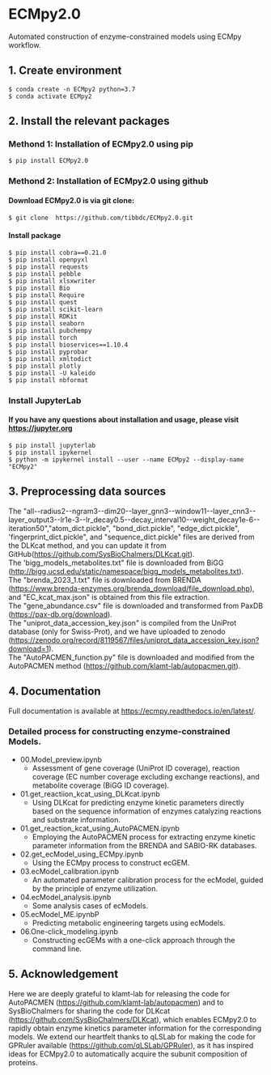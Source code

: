 # ECMpy2.0
Automated construction of enzyme-constrained models using ECMpy workflow.

## 1. Create environment

```shell
$ conda create -n ECMpy2 python=3.7  
$ conda activate ECMpy2
```

## 2. Install the relevant packages
### Methond 1: Installation of ECMpy2.0 using pip
```shell
$ pip install ECMpy2.0
```

### Methond 2: Installation of ECMpy2.0 using github
#### Download ECMpy2.0 is via git clone:
```shell
$ git clone  https://github.com/tibbdc/ECMpy2.0.git
```
#### Install package 
```shell
$ pip install cobra==0.21.0  
$ pip install openpyxl  
$ pip install requests  
$ pip install pebble  
$ pip install xlsxwriter  
$ pip install Bio   
$ pip install Require  
$ pip install quest   
$ pip install scikit-learn  
$ pip install RDKit  
$ pip install seaborn 
$ pip install pubchempy
$ pip install torch
$ pip install bioservices==1.10.4
$ pip install pyprobar
$ pip install xmltodict
$ pip install plotly
$ pip install -U kaleido
$ pip install nbformat
```

### Install JupyterLab
#### If you have any questions about installation and usage, please visit https://jupyter.org
```shell
$ pip install jupyterlab
$ pip install ipykernel 
$ python -m ipykernel install --user --name ECMpy2 --display-name "ECMpy2"  
```

## 3. Preprocessing data sources 

The "all--radius2--ngram3--dim20--layer_gnn3--window11--layer_cnn3--layer_output3--lr1e-3--lr_decay0.5--decay_interval10--weight_decay1e-6--iteration50","atom_dict.pickle", "bond_dict.pickle", "edge_dict.pickle", 'fingerprint_dict.pickle", and "sequence_dict.pickle" files are derived from the DLKcat method, and you can update it from GitHub(https://github.com/SysBioChalmers/DLKcat.git).  
The 'bigg_models_metabolites.txt" file is downloaded from BiGG (http://bigg.ucsd.edu/static/namespace/bigg_models_metabolites.txt).  
The "brenda_2023_1.txt" file is downloaded from BRENDA (https://www.brenda-enzymes.org/brenda_download/file_download.php), and "EC_kcat_max.json" is obtained from this file extraction.  
The "gene_abundance.csv" file is downloaded and transformed from PaxDB (https://pax-db.org/download).  
The "uniprot_data_accession_key.json" is compiled from the UniProt database (only for Swiss-Prot), and we have uploaded to zenodo (https://zenodo.org/record/8119567/files/uniprot_data_accession_key.json?download=1).  
The "AutoPACMEN_function.py" file is downloaded and modified from the AutoPACMEN method (https://github.com/klamt-lab/autopacmen.git).  

## 4. Documentation
Full documentation is available at https://ecmpy.readthedocs.io/en/latest/.

### Detailed process for constructing enzyme-constrained Models.
+ 00.Model_preview.ipynb
    + Assessment of gene coverage (UniProt ID coverage), reaction coverage (EC number coverage excluding exchange reactions), and metabolite coverage (BiGG ID coverage).
+ 01.get_reactiion_kcat_using_DLKcat.ipynb
    + Using DLKcat for predicting enzyme kinetic parameters directly based on the sequence information of enzymes catalyzing reactions and substrate information.
+ 01.get_reaction_kcat_using_AutoPACMEN.ipynb
    + Employing the AutoPACMEN process for extracting enzyme kinetic parameter information from the BRENDA and SABIO-RK databases.
+ 02.get_ecModel_using_ECMpy.ipynb
    + Using the ECMpy process to construct ecGEM.
+ 03.ecModel_calibration.ipynb
    + An automated parameter calibration process for the ecModel, guided by the principle of enzyme utilization.
+ 04.ecModel_analysis.ipynb
    + Some analysis cases of ecModels.
+ 05.ecModel_ME.ipynbP
    + Predicting metabolic engineering targets using ecModels. 
+ 06.One-click_modeling.ipynb
    + Constructing ecGEMs with a one-click approach through the command line. 

## 5. Acknowledgement
Here we are deeply grateful to klamt-lab for releasing the code for AutoPACMEN (https://github.com/klamt-lab/autopacmen) and to SysBioChalmers for sharing the code for DLKcat (https://github.com/SysBioChalmers/DLKcat), which enables ECMpy2.0 to rapidly obtain enzyme kinetics parameter information for the corresponding models. We extend our heartfelt thanks to qLSLab for making the code for GPRuler available (https://github.com/qLSLab/GPRuler), as it has inspired ideas for ECMpy2.0 to automatically acquire the subunit composition of proteins.

